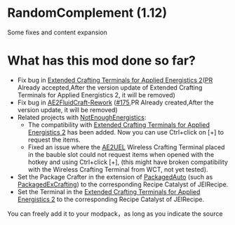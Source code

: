 # RandomComplement (1.12)

Some fixes and content expansion

# What has this mod done so far?
 - Fix bug in [Extended Crafting Terminals for Applied Energistics 2](https://github.com/0xC4DE/Extended-Crafting-Terminals-For-AE2)([PR](https://github.com/0xC4DE/Extended-Crafting-Terminals-For-AE2/pull/6) Already accepted,After the version update of Extended Crafting Terminals for Applied Energistics 2, it will be removed)
 - Fix bug in [AE2FluidCraft-Rework](https://github.com/Circulate233/AE2FluidCraft-Rework) ([#175](https://github.com/AE2-UEL/AE2FluidCraft-Rework/issues/175),PR Already created,After the version update, it will be removed)
 - Related projects with [NotEnoughEnergistics](https://github.com/vfyjxf/NotEnoughEnergistics):
   - The compatibility with [Extended Crafting Terminals for Applied Energistics 2](https://github.com/0xC4DE/Extended-Crafting-Terminals-For-AE2) has been added. Now you can use Ctrl+click on [+] to request the items.
   - Fixed an issue where the [AE2UEL](https://github.com/AE2-UEL/Applied-Energistics-2) Wireless Crafting Terminal placed in the bauble slot could not request items when opened with the hotkey and using Ctrl+click [+], (this might have broken compatibility with the Wireless Crafting Terminal from WCT, not yet tested).
 - Set the Package Crafter in the extension of [PackagedAuto](https://github.com/TheLMiffy1111/PackagedAuto) (such as [PackagedExCrafting](https://github.com/TheLMiffy1111/PackagedExCrafting)) to the corresponding Recipe Catalyst of JEIRecipe.
 - Set the Terminal in the [Extended Crafting Terminals for Applied Energistics 2](https://github.com/0xC4DE/Extended-Crafting-Terminals-For-AE2) to the corresponding Recipe Catalyst of JEIRecipe.

You can freely add it to your modpack，as long as you indicate the source